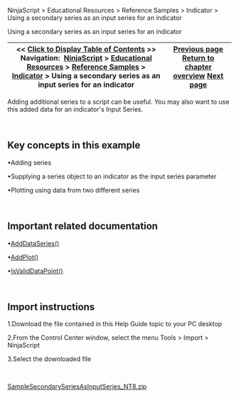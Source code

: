 ﻿


NinjaScript \> Educational Resources \> Reference Samples \> Indicator \> Using a secondary series as an input series for an indicator






















Using a secondary series as an input series for an indicator







| \<\< [Click to Display Table of Contents](using_a_secondary_series_as_an.md) \>\> **Navigation:**     [NinjaScript](ninjascript.md) \> [Educational Resources](educational_resources.md) \> [Reference Samples](reference_samples.md) \> [Indicator](indicator2.md) \> Using a secondary series as an input series for an indicator | [Previous page](removing_and_custom_formatting.md) [Return to chapter overview](indicator2.md) [Next page](using_a_series_or_dataseries_o.md) |
| --- | --- |











Adding additional series to a script can be useful. You may also want to use this added data for an indicator's Input Series.


 


## Key concepts in this example


•Adding series

•Supplying a series object to an indicator as the input series parameter

•Plotting using data from two different series

 


## Important related documentation


•[AddDataSeries()](http://www.ninjatrader.com/support/helpGuides/nt8/en-us/adddataseries.md)

•[AddPlot()](https://ninjatrader.com/support/helpGuides/nt8/en-us/addplot.md)

•[IsValidDataPoint()](https://ninjatrader.com/support/helpGuides/nt8/en-us/isvaliddatapoint.md)

 


## Import instructions


1\.Download the file contained in this Help Guide topic to your PC desktop

2\.From the Control Center window, select the menu Tools \> Import \> NinjaScript

3\.Select the downloaded file

 


[SampleSecondarySeriesAsInputSeries\_NT8\.zip](https://ninjatrader.com/support/helpGuides/nt8/samples/SampleSecondarySeriesAsInputSeries_NT8.zip)








